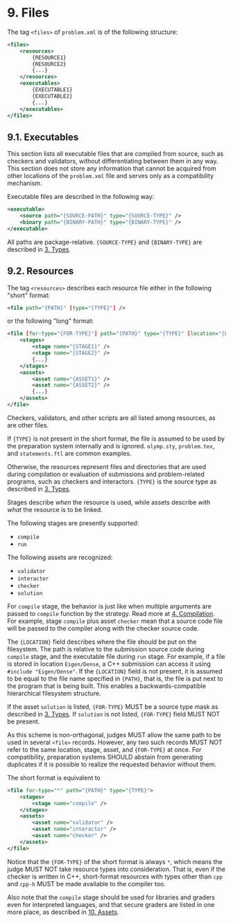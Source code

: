 # 9. Files

The tag `<files>` of `problem.xml` is of the following structure:

```xml
<files>
    <resources>
        {RESOURCE1}
        {RESOURCE2}
        {...}
    </resources>
    <executables>
        {EXECUTABLE1}
        {EXECUTABLE2}
        {...}
    </executables>
</files>
```


## 9.1. Executables

This section lists all executable files that are compiled from source, such as checkers and validators, without differentiating between them in any way. This section does not store any information that cannot be acquired from other locations of the `problem.xml` file and serves only as a compatibility mechanism.

Executable files are described in the following way:

```xml
<executable>
    <source path="{SOURCE-PATH}" type="{SOURCE-TYPE}" />
    <binary path="{BINARY-PATH}" type="{BINARY-TYPE}" />
</executable>
```

All paths are package-relative. `{SOURCE-TYPE}` and `{BINARY-TYPE}` are described in [3. Types](03-types.md).


## 9.2. Resources

The tag `<resources>` describes each resource file either in the following "short" format:

```xml
<file path="{PATH}" [type="{TYPE}"] />
```

or the following "long" format:

```xml
<file [for-type="{FOR-TYPE}"] path="{PATH}" type="{TYPE}" [location="{LOCATION}"]>
    <stages>
        <stage name="{STAGE1}" />
        <stage name="{STAGE2}" />
        {...}
    </stages>
    <assets>
        <asset name="{ASSET1}" />
        <asset name="{ASSET2}" />
        {...}
    </assets>
</file>
```

Checkers, validators, and other scripts are all listed among resources, as are other files.

If `{TYPE}` is not present in the short format, the file is assumed to be used by the preparation system internally and is ignored. `olymp.sty`, `problem.tex`, and `statements.ftl` are common examples.

Otherwise, the resources represent files and directories that are used during compilation or evaluation of submissions and problem-related programs, such as checkers and interactors. `{TYPE}` is the source type as described in [3. Types](03-types.md).

Stages describe *when* the resource is used, while assets describe *with what* the resource is to be linked.

The following stages are presently supported:

- `compile`
- `run`

The following assets are recognized:

- `validator`
- `interactor`
- `checker`
- `solution`

For `compile` stage, the behavior is just like when multiple arguments are passed to `compile` function by the strategy. Read more at [4. Compilation](04-compilation.md). For example, stage `compile` plus asset `checker` mean that a source code file will be passed to the compiler along with the checker source code.

The `{LOCATION}` field describes where the file should be put on the filesystem. The path is relative to the submission source code during `compile` stage, and the executable file during `run` stage. For example, if a file is stored in location `Eigen/Dense`, a C++ submission can access it using `#include "Eigen/Dense"`. If the `{LOCATION}` field is not present, it is assumed to be equal to the file name specified in `{PATH}`, that is, the file is put next to the program that is being built. This enables a backwards-compatible hierarchical filesystem structure.

If the asset `solution` is listed, `{FOR-TYPE}` MUST be a source type mask as described in [3. Types](03-types.md). If `solution` is not listed, `{FOR-TYPE}` field MUST NOT be present.

As this scheme is non-orthagonal, judges MUST allow the same path to be used in several `<file>` records. However, any two such records MUST NOT refer to the same location, stage, asset, and `{FOR-TYPE}` at once. For compatibility, preparation systems SHOULD abstain from generating duplicates if it is possible to realize the requested behavior without them.

The short format is equivalent to

```xml
<file for-type="*" path="{PATH}" type="{TYPE}">
    <stages>
        <stage name="compile" />
    </stages>
    <assets>
        <asset name="validator" />
        <asset name="interactor" />
        <asset name="checker" />
    </assets>
</file>
```

Notice that the `{FOR-TYPE}` of the short format is always `*`, which means the judge MUST NOT take resource types into consideration. That is, even if the checker is written in C++, short-format resources with types other than `cpp` and `cpp-h` MUST be made available to the compiler too.

Also note that the `compile` stage should be used for libraries and graders even for interpreted languages, and that secure graders are listed in one more place, as described in [10. Assets](10-assets.md).
